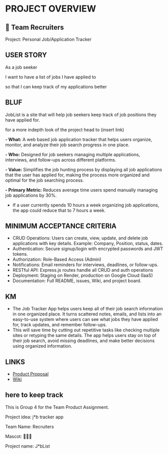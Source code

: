 # PROJECT OVERVIEW

## 🥀 Team Recruiters
Project: Personal Job/Application Tracker

## USER STORY

As a job seeker

I want to have a list of jobs I have applied to

so that I can keep track of my applications better

## BLUF
JobList is a site that will help job seekers keep track of job positions they have applied for.

for a more indepth look of the project head to (insert link)

**- What:** A web based job application tracker that helps users organize, monitor, and analyze their job search progress in one place. <br>

**- Who:** Designed for job seekers managing multiple applications, interviews, and follow-ups across different platforms. <br>

**- Value:** Simplifies the job hunting process by displaying all job applications that the user has applied for, making the process more organized and optimal for the job searching process. <br>

**- Primary Metric:** Reduces average time users spend manually managing job applications by 30%. <br>

- If a user currently spends 10 hours a week organizing job applications, the app could reduce that to 7 hours a week.

## MINIMUM ACCEPTANCE CRITERIA
- CRUD Operations: Users can create, view, update, and delete job applications with key details. Example: Company, Position, status, dates.
- Authentication: Secure signup/login with encrypted passwords and JWT tokens.
- Authorization: Role-Based Access (Admin)
- Notifications: Email reminders for interviews, deadlines, or follow-ups.
- RESTful API: Express.js routes handle all CRUD and auth operations
- Deployment: Staging on Render, production on Google Cloud (IaaS)
- Documentation: Full README, issues, Wiki, and project board.

## KM
- The Job Tracker App helps users keep all of their job search information in one organized place. It turns scattered notes, emails, and lists into an easy-to-use system where users can see what jobs they have applied for, track updates, and remember follow-ups. <br>
- This will save time by cutting out repetitive tasks like checking multiple sites or retyping the same details. The app helps users stay on top of their job search, avoid missing deadlines, and make better decisions using organized information.

## LINKS
* [Product Proposal](https://github.com/gageb3/JobList/wiki/Product-Overview)
* [Wiki](https://github.com/gageb3/JobList/wiki)

## here to keep track
This is Group 4 for the Team Product Assignment.

Project idea: j*b tracker app

Team Name: Recruiters

Mascot: 🥀🥀🥀

Project name: J*bList
